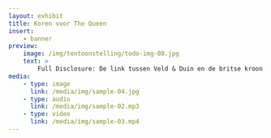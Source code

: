 ```yaml
---
layout: exhibit
title: Koren voor The Queen
insert:
    - banner
preview: 
    image: /img/tentoonstelling/todo-img-08.jpg
    text: >
        Full Disclosure: De link tussen Veld & Duin en de britse kroon
media:
    - type: image
      link: /media/img/sample-04.jpg
    - type: audio
      link: /media/img/sample-02.mp3
    - type: video
      link: /media/img/sample-03.mp4
---
```

